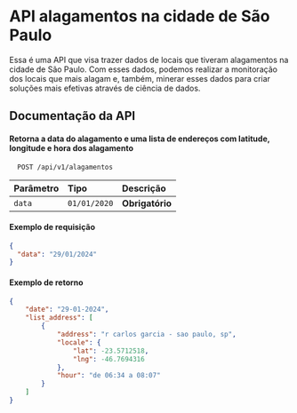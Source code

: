# API alagamentos na cidade de São Paulo

Essa é uma API que visa trazer dados de locais que tiveram alagamentos na cidade de São Paulo. Com esses dados, podemos realizar a monitoração dos locais que mais alagam e, também, minerar esses dados para criar soluções mais efetivas através de ciência de dados.

## Documentação da API

#### Retorna a data do alagamento e uma lista de endereços com latitude, longitude e hora dos alagamento

```http
  POST /api/v1/alagamentos
```

| Parâmetro   | Tipo       | Descrição                           |
| :---------- | :--------- | :---------------------------------- |
| `data` | `01/01/2020` | **Obrigatório** |

#### Exemplo de requisição

```JSON
{
  "data": "29/01/2024"
}

```

#### Exemplo de retorno
```JSON
{
    "date": "29-01-2024",
    "list_address": [
        {
            "address": "r carlos garcia - sao paulo, sp",
            "locale": {
                "lat": -23.5712518,
                "lng": -46.7694316
            },
            "hour": "de 06:34 a 08:07"
        }
    ]
}
```
